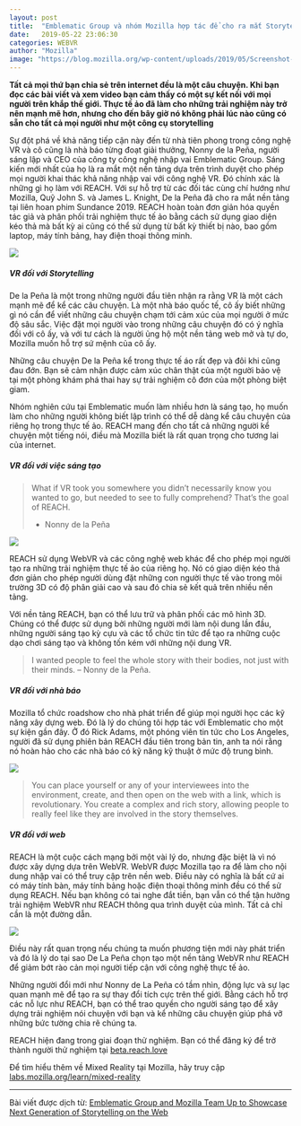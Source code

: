 ```yaml
---
layout: post
title:  "Emblematic Group và nhóm Mozilla hợp tác để cho ra mắt Storytelling thế hệ tiếp theo trên Web"
date:   2019-05-22 23:06:30
categories: WEBVR
author: "Mozilla"
image: "https://blog.mozilla.org/wp-content/uploads/2019/05/Screenshot-2019-05-22-14.19.24-1400x770.png"
---
```


**Tất cả mọi thứ bạn chia sẻ trên internet đều là một câu chuyện. Khi bạn đọc các bài viết và xem video bạn cảm thấy có một sự kết nối với mọi người trên khắp thế giới. Thực tế ảo đã làm cho những trải nghiệm này trở nên mạnh mẽ hơn, nhưng cho đến bây giờ nó không phải lúc nào cũng có sẵn cho tất cả mọi người như một công cụ storytelling**

Sự đột phá về khả năng tiếp cận này đến từ nhà tiên phong trong công nghệ VR và cô cũng là nhà báo từng đoạt giải thưởng, Nonny de la Peña, người sáng lập và CEO của công ty công nghệ nhập vai Emblematic Group. Sáng kiến mới nhất của họ là ra mắt một nền tảng dựa trên trình duyệt cho phép mọi người khai thác khả năng nhập vai với công nghệ VR. Đó chính xác là những gì họ làm với REACH. Với sự hỗ trợ từ các đối tác cùng chí hướng như Mozilla, Quỹ John S. và James L. Knight, De la Peña đã cho ra mắt nền tảng tại liên hoan phim Sundance 2019. REACH hoàn toàn đơn giản hóa quyền tác giả và phân phối trải nghiệm thực tế ảo bằng cách sử dụng giao diện kéo thả mà bất kỳ ai cũng có thể sử dụng từ bất kỳ thiết bị nào, bao gồm laptop, máy tính bảng, hay điện thoại thông minh.

<img src="https://ffp4g1ylyit3jdyti1hqcvtb-wpengine.netdna-ssl.com/wp-content/uploads/2019/05/photo.jpg">

##### VR đối với Storytelling

De la Peña là một trong những người đầu tiên nhận ra rằng VR là một cách mạnh mẽ để kể các câu chuyện. Là một nhà báo quốc tế, cô ấy biết những gì nó cần để viết những câu chuyện chạm tới cảm xúc của mọi người ở mức độ sâu sắc. Việc đặt mọi người vào trong những câu chuyện đó có ý nghĩa đối với cô ấy, và với tư cách là người ủng hộ một nền tảng web mở và tự do, Mozilla muốn hỗ trợ sứ mệnh của cô ấy.

Những câu chuyện De la Peña kể trong thực tế áo rất đẹp và đôi khi cũng đau đớn. Bạn sẽ cảm nhận được cảm xúc chân thật của một người bảo vệ tại một phòng khám phá thai hay sự trải nghiệm cô đơn của một phòng biệt giam.

Nhóm nghiên cứu tại Emblematic muốn làm nhiều hơn là sáng tạo, họ muốn làm cho những người không biết lập trình có thể dễ dàng kể câu chuyện của riêng họ trong thực tế ảo. REACH mang đến cho tất cả những người kể chuyện một tiếng nói, điều mà Mozilla biết là rất quan trọng cho tương lai của internet.

##### VR đối với việc sáng tạo

> What if VR took you somewhere you didn’t necessarily know you wanted to go, but needed to see to fully comprehend? That’s the goal of REACH.  
> - Nonny de la Peña

<img src="https://ffp4g1ylyit3jdyti1hqcvtb-wpengine.netdna-ssl.com/wp-content/uploads/2019/05/77489.jpg">

REACH sử dụng WebVR và các công nghệ web khác để cho phép mọi người tạo ra những trải nghiệm thực tế ảo của riêng họ. Nó có giao diện kéo thả đơn giản cho phép người dùng đặt những con người thực tế vào trong môi trường 3D có độ phân giải cao và sau đó chia sẻ kết quả trên nhiều nền tảng.

Với nền tảng REACH, bạn có thể lưu trữ và phân phối các mô hình 3D. Chúng có thể được sử dụng bởi những người mới làm nội dung lần đầu, những người sáng tạo kỳ cựu và các tổ chức tin tức để tạo ra những cuộc dạo chơi sáng tạo và không tốn kém với những nội dung VR.

> I wanted people to feel the whole story with their bodies, not just with their minds.
> – Nonny de la Peña.

##### VR đối với nhà báo

Mozilla tổ chức roadshow cho nhà phát triển để giúp mọi người học các kỹ năng xây dựng web. Đó là lý do chúng tôi hợp tác với Emblematic cho một sự kiện gần đây. Ở đó Rick Adams, một phóng viên tin tức cho Los Angeles, người đã sử dụng phiên bản REACH đầu tiên trong bản tin, anh ta nói rằng nó hoàn hảo cho các nhà báo có kỹ năng kỹ thuật ở mức độ trung bình.

<img src="https://ffp4g1ylyit3jdyti1hqcvtb-wpengine.netdna-ssl.com/wp-content/uploads/2019/05/May-17-2019-14-04-15.gif">

> You can place yourself or any of your interviewees into the environment, create, and then open on the web with a link, which is revolutionary. You create a complex and rich story, allowing people to really feel like they are involved in the story themselves.

##### VR đối với web

REACH là một cuộc cách mạng bởi một vài lý do, nhưng đặc biệt là vì nó được xây dựng dựa trên WebVR. WebVR được Mozilla tạo ra để làm cho nội dung nhập vai có thể truy cập trên nền web. Điều này có nghĩa là bất cứ ai có máy tính bàn, máy tính bảng hoặc điện thoại thông minh đều có thể sử dụng REACH. Nếu bạn không có tai nghe đắt tiền, bạn vẫn có thể tận hưởng trải nghiệm WebVR như REACH thông qua trình duyệt của mình. Tất cả chỉ cần là một đường dẫn.

<img src="https://blog.mozilla.org/wp-content/uploads/2019/05/17921-768x512.jpg">

Điều này rất quan trọng nếu chúng ta muốn phương tiện mới này phát triển và đó là lý do tại sao De La Peña chọn tạo một nền tảng WebVR như REACH để giảm bớt rào cản mọi người tiếp cận với công nghệ thực tế ảo.

Những người đổi mới như Nonny de La Peña có tầm nhìn, động lực và sự lạc quan mạnh mẽ để tạo ra sự thay đổi tích cực trên thế giới. Bằng cách hỗ trợ các nỗ lực như REACH, bạn có thể trao quyền cho người sáng tạo để xây dựng trải nghiệm nói chuyện với bạn và kể những câu chuyện giúp phá vỡ những bức tường chia rẽ chúng ta.

REACH hiện đang trong giai đoạn thử nghiệm. Bạn có thể đăng ký để trở thành người thử nghiệm tại [beta.reach.love](https://beta.reach.love/)

Để tìm hiểu thêm về Mixed Reality tại Mozilla, hãy truy cập [labs.mozilla.org/learn/mixed-reality](https://labs.mozilla.org/learn/mixed-reality)

----

Bài viết được dịch từ: [Emblematic Group and Mozilla Team Up to Showcase Next Generation of Storytelling on the Web](https://blog.mozilla.org/blog/2019/05/22/emblematic-group-and-mozilla-team-up-to-showcase-next-generation-of-storytelling-on-the-web/)